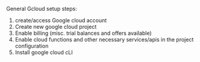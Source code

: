 

General Gcloud setup steps:

1. create/access Google cloud account
2. Create new google cloud project
3. Enable billing (misc. trial balances and offers available)
4. Enable cloud functions and other necessary services/apis in the project configuration
5. Install google cloud cLI

